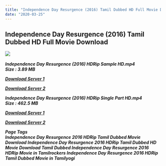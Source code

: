 ```yaml
---
title: "Independence Day Resurgence (2016) Tamil Dubbed HD Full Movie Download"
date: "2020-03-25"
---
```


## Independence Day Resurgence (2016) Tamil Dubbed HD Full Movie Download

![](https://images.moviebuff.com/56cf3bb8-7678-4375-953a-ea3ab52e0a2d?w=1000) 

_**Independence Day Resurgence (2016) HDRip Sample HD.mp4  
Size : 3.89 MB**_

[_**Download Server 1**_](http://du1.wetransfer.vip/files/Tamil{fd620c6e78cfff08ebfb4d2d3131a235617ba7e0206610644c5f25f325d4dc51}20Dubbed{fd620c6e78cfff08ebfb4d2d3131a235617ba7e0206610644c5f25f325d4dc51}20Movies/Tamil{fd620c6e78cfff08ebfb4d2d3131a235617ba7e0206610644c5f25f325d4dc51}20Recent{fd620c6e78cfff08ebfb4d2d3131a235617ba7e0206610644c5f25f325d4dc51}20Dubbed{fd620c6e78cfff08ebfb4d2d3131a235617ba7e0206610644c5f25f325d4dc51}20Movies/Independence{fd620c6e78cfff08ebfb4d2d3131a235617ba7e0206610644c5f25f325d4dc51}20Day{fd620c6e78cfff08ebfb4d2d3131a235617ba7e0206610644c5f25f325d4dc51}20Resurgence{fd620c6e78cfff08ebfb4d2d3131a235617ba7e0206610644c5f25f325d4dc51}20(2016)/Independence{fd620c6e78cfff08ebfb4d2d3131a235617ba7e0206610644c5f25f325d4dc51}20Day{fd620c6e78cfff08ebfb4d2d3131a235617ba7e0206610644c5f25f325d4dc51}20Resurgence{fd620c6e78cfff08ebfb4d2d3131a235617ba7e0206610644c5f25f325d4dc51}20(2016){fd620c6e78cfff08ebfb4d2d3131a235617ba7e0206610644c5f25f325d4dc51}20HDRip/Independence{fd620c6e78cfff08ebfb4d2d3131a235617ba7e0206610644c5f25f325d4dc51}20Day{fd620c6e78cfff08ebfb4d2d3131a235617ba7e0206610644c5f25f325d4dc51}20Resurgence{fd620c6e78cfff08ebfb4d2d3131a235617ba7e0206610644c5f25f325d4dc51}20(2016){fd620c6e78cfff08ebfb4d2d3131a235617ba7e0206610644c5f25f325d4dc51}20HDRip{fd620c6e78cfff08ebfb4d2d3131a235617ba7e0206610644c5f25f325d4dc51}20Sample{fd620c6e78cfff08ebfb4d2d3131a235617ba7e0206610644c5f25f325d4dc51}20HD.mp4)

[_**Download Server 2**_](http://du1.wetransfer.vip/files/Tamil{fd620c6e78cfff08ebfb4d2d3131a235617ba7e0206610644c5f25f325d4dc51}20Dubbed{fd620c6e78cfff08ebfb4d2d3131a235617ba7e0206610644c5f25f325d4dc51}20Movies/Tamil{fd620c6e78cfff08ebfb4d2d3131a235617ba7e0206610644c5f25f325d4dc51}20Recent{fd620c6e78cfff08ebfb4d2d3131a235617ba7e0206610644c5f25f325d4dc51}20Dubbed{fd620c6e78cfff08ebfb4d2d3131a235617ba7e0206610644c5f25f325d4dc51}20Movies/Independence{fd620c6e78cfff08ebfb4d2d3131a235617ba7e0206610644c5f25f325d4dc51}20Day{fd620c6e78cfff08ebfb4d2d3131a235617ba7e0206610644c5f25f325d4dc51}20Resurgence{fd620c6e78cfff08ebfb4d2d3131a235617ba7e0206610644c5f25f325d4dc51}20(2016)/Independence{fd620c6e78cfff08ebfb4d2d3131a235617ba7e0206610644c5f25f325d4dc51}20Day{fd620c6e78cfff08ebfb4d2d3131a235617ba7e0206610644c5f25f325d4dc51}20Resurgence{fd620c6e78cfff08ebfb4d2d3131a235617ba7e0206610644c5f25f325d4dc51}20(2016){fd620c6e78cfff08ebfb4d2d3131a235617ba7e0206610644c5f25f325d4dc51}20HDRip/Independence{fd620c6e78cfff08ebfb4d2d3131a235617ba7e0206610644c5f25f325d4dc51}20Day{fd620c6e78cfff08ebfb4d2d3131a235617ba7e0206610644c5f25f325d4dc51}20Resurgence{fd620c6e78cfff08ebfb4d2d3131a235617ba7e0206610644c5f25f325d4dc51}20(2016){fd620c6e78cfff08ebfb4d2d3131a235617ba7e0206610644c5f25f325d4dc51}20HDRip{fd620c6e78cfff08ebfb4d2d3131a235617ba7e0206610644c5f25f325d4dc51}20Sample{fd620c6e78cfff08ebfb4d2d3131a235617ba7e0206610644c5f25f325d4dc51}20HD.mp4)

_**Independence Day Resurgence (2016) HDRip Single Part HD.mp4  
Size : 462.5 MB**_

[_**Download Server 1**_](http://du1.wetransfer.vip/files/Tamil{fd620c6e78cfff08ebfb4d2d3131a235617ba7e0206610644c5f25f325d4dc51}20Dubbed{fd620c6e78cfff08ebfb4d2d3131a235617ba7e0206610644c5f25f325d4dc51}20Movies/Tamil{fd620c6e78cfff08ebfb4d2d3131a235617ba7e0206610644c5f25f325d4dc51}20Recent{fd620c6e78cfff08ebfb4d2d3131a235617ba7e0206610644c5f25f325d4dc51}20Dubbed{fd620c6e78cfff08ebfb4d2d3131a235617ba7e0206610644c5f25f325d4dc51}20Movies/Independence{fd620c6e78cfff08ebfb4d2d3131a235617ba7e0206610644c5f25f325d4dc51}20Day{fd620c6e78cfff08ebfb4d2d3131a235617ba7e0206610644c5f25f325d4dc51}20Resurgence{fd620c6e78cfff08ebfb4d2d3131a235617ba7e0206610644c5f25f325d4dc51}20(2016)/Independence{fd620c6e78cfff08ebfb4d2d3131a235617ba7e0206610644c5f25f325d4dc51}20Day{fd620c6e78cfff08ebfb4d2d3131a235617ba7e0206610644c5f25f325d4dc51}20Resurgence{fd620c6e78cfff08ebfb4d2d3131a235617ba7e0206610644c5f25f325d4dc51}20(2016){fd620c6e78cfff08ebfb4d2d3131a235617ba7e0206610644c5f25f325d4dc51}20HDRip/Independence{fd620c6e78cfff08ebfb4d2d3131a235617ba7e0206610644c5f25f325d4dc51}20Day{fd620c6e78cfff08ebfb4d2d3131a235617ba7e0206610644c5f25f325d4dc51}20Resurgence{fd620c6e78cfff08ebfb4d2d3131a235617ba7e0206610644c5f25f325d4dc51}20(2016){fd620c6e78cfff08ebfb4d2d3131a235617ba7e0206610644c5f25f325d4dc51}20HDRip{fd620c6e78cfff08ebfb4d2d3131a235617ba7e0206610644c5f25f325d4dc51}20Single{fd620c6e78cfff08ebfb4d2d3131a235617ba7e0206610644c5f25f325d4dc51}20Part{fd620c6e78cfff08ebfb4d2d3131a235617ba7e0206610644c5f25f325d4dc51}20HD.mp4)

[_**Download Server 2**_](http://du1.wetransfer.vip/files/Tamil{fd620c6e78cfff08ebfb4d2d3131a235617ba7e0206610644c5f25f325d4dc51}20Dubbed{fd620c6e78cfff08ebfb4d2d3131a235617ba7e0206610644c5f25f325d4dc51}20Movies/Tamil{fd620c6e78cfff08ebfb4d2d3131a235617ba7e0206610644c5f25f325d4dc51}20Recent{fd620c6e78cfff08ebfb4d2d3131a235617ba7e0206610644c5f25f325d4dc51}20Dubbed{fd620c6e78cfff08ebfb4d2d3131a235617ba7e0206610644c5f25f325d4dc51}20Movies/Independence{fd620c6e78cfff08ebfb4d2d3131a235617ba7e0206610644c5f25f325d4dc51}20Day{fd620c6e78cfff08ebfb4d2d3131a235617ba7e0206610644c5f25f325d4dc51}20Resurgence{fd620c6e78cfff08ebfb4d2d3131a235617ba7e0206610644c5f25f325d4dc51}20(2016)/Independence{fd620c6e78cfff08ebfb4d2d3131a235617ba7e0206610644c5f25f325d4dc51}20Day{fd620c6e78cfff08ebfb4d2d3131a235617ba7e0206610644c5f25f325d4dc51}20Resurgence{fd620c6e78cfff08ebfb4d2d3131a235617ba7e0206610644c5f25f325d4dc51}20(2016){fd620c6e78cfff08ebfb4d2d3131a235617ba7e0206610644c5f25f325d4dc51}20HDRip/Independence{fd620c6e78cfff08ebfb4d2d3131a235617ba7e0206610644c5f25f325d4dc51}20Day{fd620c6e78cfff08ebfb4d2d3131a235617ba7e0206610644c5f25f325d4dc51}20Resurgence{fd620c6e78cfff08ebfb4d2d3131a235617ba7e0206610644c5f25f325d4dc51}20(2016){fd620c6e78cfff08ebfb4d2d3131a235617ba7e0206610644c5f25f325d4dc51}20HDRip{fd620c6e78cfff08ebfb4d2d3131a235617ba7e0206610644c5f25f325d4dc51}20Single{fd620c6e78cfff08ebfb4d2d3131a235617ba7e0206610644c5f25f325d4dc51}20Part{fd620c6e78cfff08ebfb4d2d3131a235617ba7e0206610644c5f25f325d4dc51}20HD.mp4)

_**Page Tags  
Independence Day Resurgence 2016 HDRip Tamil Dubbed Movie Download Independence Day Resurgence 2016 HDRip Tamil Dubbed HD Movie Download Tamil Dubbed Independence Day Resurgence 2016 HDRip Movie in Tamilrockers Independence Day Resurgence 2016 HDRip Tamil Dubbed Movie in Tamilyogi**_
